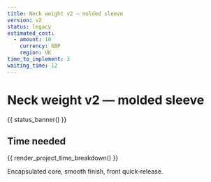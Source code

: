 ```yaml
---
title: Neck weight v2 — molded sleeve
version: v2
status: legacy
estimated_cost:
  - amount: 10
    currency: GBP
    region: UK
time_to_implement: 3
waiting_time: 12
---
```

# Neck weight v2 — molded sleeve
{{ status_banner() }}

## Time needed

{{ render_project_time_breakdown() }}

Encapsulated core, smooth finish, front quick‑release.
